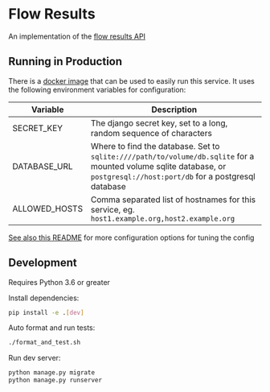 # Flow Results

An implementation of the [flow results API](https://floip.gitbook.io/flow-results-specification/)

## Running in Production
There is a [docker image](https://hub.docker.com/r/praekeltfoundation/flow-results) that can be used to easily run this service. It uses the following environment variables for configuration:

| Variable      | Description |
| ----------    | ----------- |
| SECRET_KEY    | The django secret key, set to a long, random sequence of characters |
| DATABASE_URL  | Where to find the database. Set to `sqlite:////path/to/volume/db.sqlite` for a mounted volume sqlite database, or `postgresql://host:port/db` for a postgresql database |
| ALLOWED_HOSTS | Comma separated list of hostnames for this service, eg. `host1.example.org,host2.example.org` |

[See also this README](https://github.com/praekeltfoundation/docker-django-bootstrap#configuring-gunicorn) for more configuration options for tuning the config

## Development
Requires Python 3.6 or greater

Install dependencies:
```bash
pip install -e .[dev]
```

Auto format and run tests:
```bash
./format_and_test.sh
```

Run dev server:
```bash
python manage.py migrate
python manage.py runserver
```
